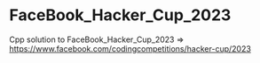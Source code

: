 # FaceBook_Hacker_Cup_2023

Cpp solution to FaceBook_Hacker_Cup_2023 => https://www.facebook.com/codingcompetitions/hacker-cup/2023



